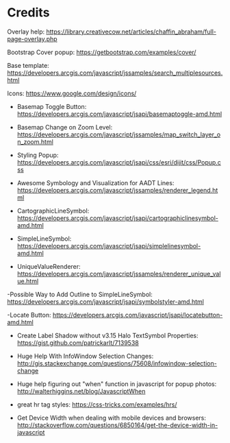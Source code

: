 # Credits

Overlay help:
https://library.creativecow.net/articles/chaffin_abraham/full-page-overlay.php

Bootstrap Cover popup:
https://getbootstrap.com/examples/cover/

Base template:
https://developers.arcgis.com/javascript/jssamples/search_multiplesources.html

Icons:
https://www.google.com/design/icons/

- Basemap Toggle Button: https://developers.arcgis.com/javascript/jsapi/basemaptoggle-amd.html
- Basemap Change on Zoom Level: https://developers.arcgis.com/javascript/jssamples/map_switch_layer_on_zoom.html
- Styling Popup: https://developers.arcgis.com/javascript/jsapi/css/esri/dijit/css/Popup.css


- Awesome Symbology and Visualization for AADT Lines: https://developers.arcgis.com/javascript/jssamples/renderer_legend.html
- CartographicLineSymbol: https://developers.arcgis.com/javascript/jsapi/cartographiclinesymbol-amd.html
- SimpleLineSymbol: https://developers.arcgis.com/javascript/jsapi/simplelinesymbol-amd.html
- UniqueValueRenderer: https://developers.arcgis.com/javascript/jssamples/renderer_unique_value.html

-Possible Way to Add Outline to SimpleLineSymbol: https://developers.arcgis.com/javascript/jsapi/symbolstyler-amd.html


-Locate Button: https://developers.arcgis.com/javascript/jsapi/locatebutton-amd.html

- Create Label Shadow without v3.15 Halo TextSymbol Properties: https://gist.github.com/patrickarlt/7139538

- Huge Help With InfoWindow Selection Changes: http://gis.stackexchange.com/questions/75608/infowindow-selection-change

- Huge help figuring out "when" function in javascript for popup photos: http://walterhiggins.net/blog/JavascriptWhen

- great hr tag styles: https://css-tricks.com/examples/hrs/

- Get Device Width when dealing with mobile devices and browsers: http://stackoverflow.com/questions/6850164/get-the-device-width-in-javascript
